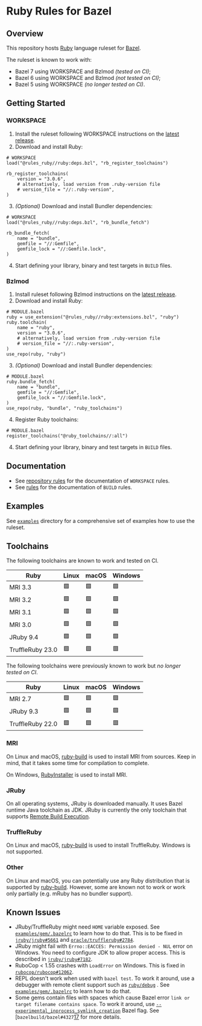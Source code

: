 # Ruby Rules for Bazel

## Overview

This repository hosts [Ruby][1] language ruleset for [Bazel][2].

The ruleset is known to work with:

- Bazel 7 using WORKSPACE and Bzlmod *(tested on CI)*;
- Bazel 6 using WORKSPACE and Bzlmod *(not tested on CI)*;
- Bazel 5 using WORKSPACE *(no longer tested on CI)*.

## Getting Started

### WORKSPACE

1. Install the ruleset following WORKSPACE instructions on the [latest release][13].
2. Download and install Ruby:

```bazel
# WORKSPACE
load("@rules_ruby//ruby:deps.bzl", "rb_register_toolchains")

rb_register_toolchains(
    version = "3.0.6",
    # alternatively, load version from .ruby-version file
    # version_file = "//:.ruby-version",
)
```

3. *(Optional)* Download and install Bundler dependencies:

```bazel
# WORKSPACE
load("@rules_ruby//ruby:deps.bzl", "rb_bundle_fetch")

rb_bundle_fetch(
    name = "bundle",
    gemfile = "//:Gemfile",
    gemfile_lock = "//:Gemfile.lock",
)
```

4. Start defining your library, binary and test targets in `BUILD` files.

### Bzlmod

1. Install ruleset following Bzlmod instructions on the [latest release][13].
2. Download and install Ruby:

```bazel
# MODULE.bazel
ruby = use_extension("@rules_ruby//ruby:extensions.bzl", "ruby")
ruby.toolchain(
    name = "ruby",
    version = "3.0.6",
    # alternatively, load version from .ruby-version file
    # version_file = "//:.ruby-version",
)
use_repo(ruby, "ruby")
```

3. _(Optional)_ Download and install Bundler dependencies:

```bazel
# MODULE.bazel
ruby.bundle_fetch(
    name = "bundle",
    gemfile = "//:Gemfile",
    gemfile_lock = "//:Gemfile.lock",
)
use_repo(ruby, "bundle", "ruby_toolchains")
```

4. Register Ruby toolchains:

```bazel
# MODULE.bazel
register_toolchains("@ruby_toolchains//:all")
```

4. Start defining your library, binary and test targets in `BUILD` files.

## Documentation

- See [repository rules][3] for the documentation of `WORKSPACE` rules.
- See [rules][4] for the documentation of `BUILD` rules.

## Examples

See [`examples`][14] directory for a comprehensive set of examples how to use the ruleset.

## Toolchains

The following toolchains are known to work and tested on CI.

| Ruby             | Linux | macOS | Windows |
|------------------|-------|-------|---------|
| MRI 3.3          | 🟩    | 🟩    | 🟩      |
| MRI 3.2          | 🟩    | 🟩    | 🟩      |
| MRI 3.1          | 🟩    | 🟩    | 🟩      |
| MRI 3.0          | 🟩    | 🟩    | 🟩      |
| JRuby 9.4        | 🟩    | 🟩    | 🟩      |
| TruffleRuby 23.0 | 🟩    | 🟩    | 🟥      |

The following toolchains were previously known to work but *no longer tested on CI*.

| Ruby             | Linux | macOS | Windows |
|------------------|-------|-------|---------|
| MRI 2.7          | 🟩    | 🟩    | 🟩      |
| JRuby 9.3        | 🟩    | 🟩    | 🟩      |
| TruffleRuby 22.0 | 🟩    | 🟩    | 🟥      |

### MRI

On Linux and macOS, [ruby-build][5] is used to install MRI from sources.
Keep in mind, that it takes some time for compilation to complete.

On Windows, [RubyInstaller][6] is used to install MRI.

### JRuby

On all operating systems, JRuby is downloaded manually.
It uses Bazel runtime Java toolchain as JDK.
JRuby is currently the only toolchain that supports [Remote Build Execution][15].

### TruffleRuby

On Linux and macOS, [ruby-build][5] is used to install TruffleRuby.
Windows is not supported.

### Other

On Linux and macOS, you can potentially use any Ruby distribution that is supported by [ruby-build][5].
However, some are known not to work or work only partially (e.g. mRuby has no bundler support).

## Known Issues

* JRuby/TruffleRuby might need `HOME` variable exposed.
  See [`examples/gem/.bazelrc`][7] to learn how to do that.
  This is to be fixed in [`jruby/jruby#5661`][9] and [`oracle/truffleruby#2784`][10].
* JRuby might fail with `Errno::EACCES: Permission denied - NUL` error on Windows.
  You need to configure JDK to allow proper access.
  This is described in [`jruby/jruby#7182`][11].
* RuboCop < 1.55 crashes with `LoadError` on Windows.
  This is fixed in [`rubocop/rubocop#12062`][12].
* REPL doesn't work when used with `bazel test`.
  To work it around, use a debugger with remote client support such as [`ruby/debug`][8] .
  See [`examples/gem/.bazelrc`][7] to learn how to do that.
* Some gems contain files with spaces which cause Bazel error `link or target filename contains space`.
  To work it around, use [`--experimental_inprocess_symlink_creation`][16] Bazel flag.
  See [`bazelbuild/bazel#4327`[17] for more details.


[1]: https://www.ruby-lang.org
[2]: https://bazel.build
[3]: docs/repository_rules.md
[4]: docs/rules.md
[5]: https://github.com/rbenv/ruby-build
[6]: https://rubyinstaller.org
[7]: examples/gem/.bazelrc
[8]: https://github.com/ruby/debug
[9]: https://github.com/jruby/jruby/issues/5661
[10]: https://github.com/oracle/truffleruby/issues/2784
[11]: https://github.com/jruby/jruby/issues/7182#issuecomment-1112953015
[12]: https://github.com/rubocop/rubocop/pull/12062
[13]: https://github.com/bazel-contrib/rules_ruby/releases/tag/v0.3.0
[14]: examples/
[15]: https://bazel.build/remote/rbe
[16]: https://bazel.build/reference/command-line-reference#flag--experimental_inprocess_symlink_creation
[17]: https://github.com/bazelbuild/bazel/issues/4327